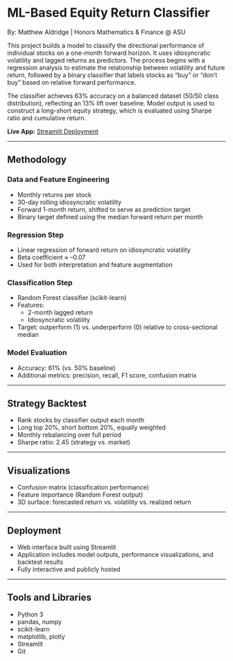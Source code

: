 # ML-Based Equity Return Classifier
By: Matthew Aldridge | Honors Mathematics & Finance @ ASU

This project builds a model to classify the directional performance of individual stocks on a one-month forward horizon. It uses idiosyncratic volatility and lagged returns as predictors. The process begins with a regression analysis to estimate the relationship between volatility and future return, followed by a binary classifier that labels stocks as “buy” or “don’t buy” based on relative forward performance.

The classifier achieves 63% accuracy on a balanced dataset (50/50 class distribution), reflecting an 13% lift over baseline. Model output is used to construct a long-short equity strategy, which is evaluated using Sharpe ratio and cumulative return.

**Live App:** [Streamlit Deployment](https://matthewa18-return-forecasting-engine-app-v7agn0.streamlit.app/)

---

## Methodology

### Data and Feature Engineering
- Monthly returns per stock 
- 30-day rolling idiosyncratic volatility 
- Forward 1-month return, shifted to serve as prediction target
- Binary target defined using the median forward return per month

### Regression Step
- Linear regression of forward return on idiosyncratic volatility
- Beta coefficient ≈ –0.07 
- Used for both interpretation and feature augmentation

### Classification Step
- Random Forest classifier (scikit-learn)
- Features:
  - 2-month lagged return
  - Idiosyncratic volatility
- Target: outperform (1) vs. underperform (0) relative to cross-sectional median

### Model Evaluation
- Accuracy: 61% (vs. 50% baseline)
- Additional metrics: precision, recall, F1 score, confusion matrix

---

## Strategy Backtest

- Rank stocks by classifier output each month
- Long top 20%, short bottom 20%, equally weighted
- Monthly rebalancing over full period
- Sharpe ratio: 2.45 (strategy vs. market)

---

## Visualizations

- Confusion matrix (classification performance)
- Feature importance (Random Forest output)
- 3D surface: forecasted return vs. volatility vs. realized return

---

## Deployment

- Web interface built using Streamlit
- Application includes model outputs, performance visualizations, and backtest results
- Fully interactive and publicly hosted

---

## Tools and Libraries

- Python 3  
- pandas, numpy  
- scikit-learn  
- matplotlib, plotly  
- Streamlit  
- Git



